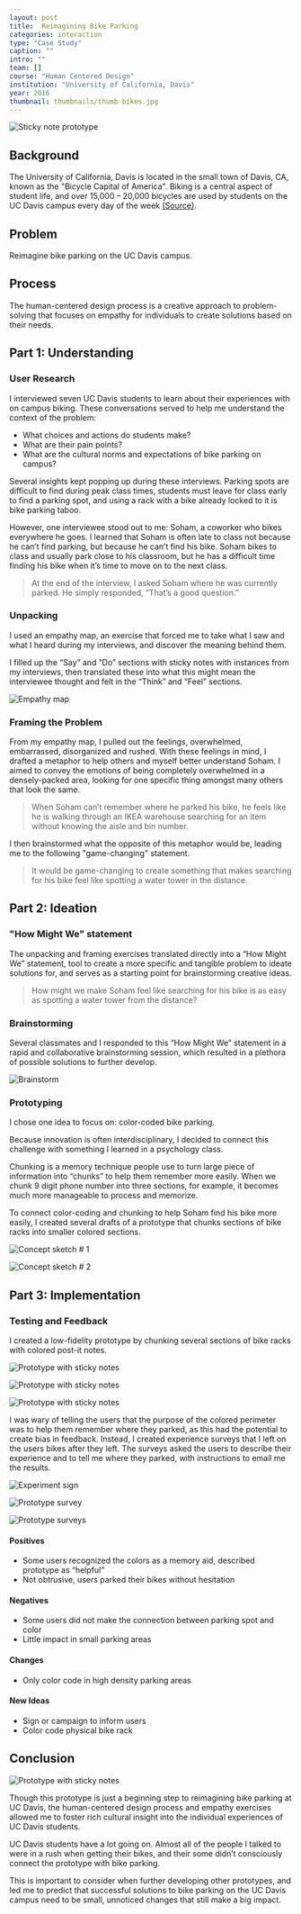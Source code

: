 ```yaml
---
layout: post
title:  Reimagining Bike Parking
categories: interaction
type: "Case Study"
caption: ""
intro: ""
team: []
course: "Human Centered Design"
institution: "University of California, Davis"
year: 2016
thumbnail: thumbnails/thumb-bikes.jpg
---
```

![Sticky note prototype](/images/bikes/prototype_header.jpg)

## Background
The University of California, Davis is located in the small town of Davis, CA, known as the "Bicycle Capital of America". Biking is a central aspect of student life, and over 15,000 – 20,000 bicycles are used by students on the UC Davis campus every day of the week [(Source)](http://taps.ucdavis.edu/sites/taps.ucdavis.edu/files/attachments/BikePlanUCDCampus2011.pdf).

## Problem
Reimagine bike parking on the UC Davis campus.

## Process
The human-centered design process is a creative approach to problem-solving that focuses on empathy for individuals to create solutions based on their needs.

## Part 1: Understanding

### User Research
I interviewed seven UC Davis students to learn about their experiences with on campus biking. These conversations served to help me understand the context of the problem:

- What choices and actions do students make?
- What are their pain points?
- What are the cultural norms and expectations of bike parking on campus?

Several insights kept popping up during these interviews. Parking spots are difficult to find during peak class times, students must leave for class early to find a parking spot, and using a rack with a bike already locked to it is bike parking taboo.

However, one interviewee stood out to me: Soham, a coworker who bikes everywhere he goes. I learned that Soham is often late to class not because he can’t find parking, but because he can’t find his bike. Soham bikes to class and usually park close to his classroom, but he has a difficult time finding his bike when it’s time to move on to the next class.

> At the end of the interview, I asked Soham where he was currently parked. He simply responded, “That’s a good question.”

### Unpacking
I used an empathy map, an exercise that forced me to take what I saw and what I heard during my interviews, and discover the meaning behind them.

I filled up the “Say” and “Do” sections with sticky notes with instances from my interviews, then translated these into what this might mean the interviewee thought and felt in the “Think” and “Feel” sections.

![Empathy map](/images/bikes/empathy_map_3.jpg)

### Framing the Problem
From my empathy map, I pulled out the feelings, overwhelmed, embarrassed, disorganized and rushed. With these feelings in mind, I drafted a metaphor to help others and myself better understand Soham. I aimed to convey the emotions of being completely overwhelmed in a densely-packed area, looking for one specific thing amongst many others that look the same.

> When Soham can’t remember where he parked his bike, he feels like he is walking through an IKEA warehouse searching for an item without knowing the aisle and bin number.

I then brainstormed what the opposite of this metaphor would be, leading me to the following "game-changing" statement.

> It would be game-changing to create something that makes searching for his bike feel like spotting a water tower in the distance.

## Part 2: Ideation

### "How Might We" statement
The unpacking and framing exercises translated directly into a “How Might We” statement, tool to create a more specific and tangible problem to ideate solutions for, and serves as a starting point for brainstorming creative ideas.

> How might we make Soham feel like searching for his bike is as easy as spotting a water tower from the distance?

### Brainstorming
Several classmates and I responded to this “How Might We” statement in a rapid and collaborative brainstorming session, which resulted in a plethora of possible solutions to further develop.

![Brainstorm](/images/bikes/brainstorm.jpg)

### Prototyping
I chose one idea to focus on: color-coded bike parking.

Because innovation is often interdisciplinary, I decided to connect this challenge with something I learned in a psychology class.

Chunking is a memory technique people use to turn large piece of information into “chunks” to help them remember more easily. When we chunk 9 digit phone number into three sections, for example, it becomes much more manageable to process and memorize.

To connect color-coding and chunking to help Soham find his bike more easily, I created several drafts of a prototype that chunks sections of bike racks into smaller colored sections.

![Concept sketch # 1](/images/bikes/sketch_1_long.jpg)

![Concept sketch # 2](/images/bikes/sketch_2_long.jpg)

## Part 3: Implementation
### Testing and Feedback
I created a low-fidelity prototype by chunking several sections of bike racks with colored post-it notes.

![Prototype with sticky notes](/images/bikes/prototype_main.jpg)

![Prototype with sticky notes](/images/bikes/prototype_1.jpg)

![Prototype with sticky notes](/images/bikes/prototype_2_long.jpg)

I was wary of telling the users that the purpose of the colored perimeter was to help them remember where they parked, as this had the potential to create bias in feedback. Instead, I created experience surveys that I left on the users bikes after they left. The surveys asked the users to describe their experience and to tell me where they parked, with instructions to email me the results.

![Experiment sign](/images/bikes/experiment.jpg)

![Prototype survey](/images/bikes/experience_survey_lon.jpg)

![Prototype surveys](/images/bikes/experience_survey_2_long.jpg)


#### Positives
- Some users recognized the colors as a memory aid, described prototype as “helpful”
- Not obtrusive, users parked their bikes without hesitation

#### Negatives
- Some users did not make the connection between parking spot and color
- Little impact in small parking areas

#### Changes
- Only color code in high density parking areas

#### New Ideas
- Sign or campaign to inform users
- Color code physical bike rack

## Conclusion
![Prototype with sticky notes](/images/bikes/prototype_1.jpg)

Though this prototype is just a beginning step to reimagining bike parking at UC Davis, the human-centered design process and empathy exercises allowed me to foster rich cultural insight into the individual experiences of UC Davis students.

UC Davis students have a lot going on. Almost all of the people I talked to were in a rush when getting their bikes, and their some didn’t consciously connect the prototype with bike parking.

This is important to consider when further developing other prototypes, and led me to predict that successful solutions to bike parking on the UC Davis campus need to be small, unnoticed changes that still make a big impact.
